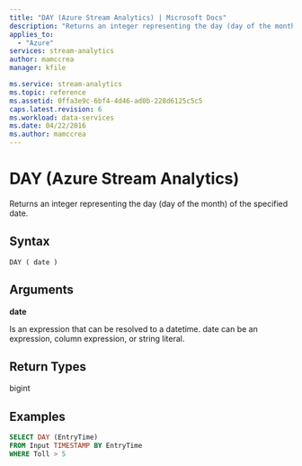 ```yaml
---
title: "DAY (Azure Stream Analytics) | Microsoft Docs"
description: "Returns an integer representing the day (day of the month) of the specified date."
applies_to: 
  - "Azure"
services: stream-analytics
author: mamccrea
manager: kfile

ms.service: stream-analytics
ms.topic: reference
ms.assetid: 0ffa3e9c-6bf4-4d46-ad0b-228d6125c5c5
caps.latest.revision: 6
ms.workload: data-services
ms.date: 04/22/2016
ms.author: mamccrea
---
```

# DAY (Azure Stream Analytics)
  Returns an integer representing the day (day of the month) of the specified date.  
  
 ## Syntax  
  
```  
DAY ( date )  
```  
  
## Arguments  
 **date**  
  
 Is an expression that can be resolved to a datetime. date can be an expression, column expression, or string literal.  
  
## Return Types  
 bigint  
  
## Examples  
  
```SQL  
SELECT DAY (EntryTime)  
FROM Input TIMESTAMP BY EntryTime  
WHERE Toll > 5  
  
```  
  
  
